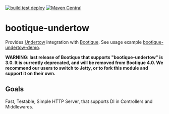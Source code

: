 <!--
  Licensed to ObjectStyle LLC under one
  or more contributor license agreements.  See the NOTICE file
  distributed with this work for additional information
  regarding copyright ownership.  The ObjectStyle LLC licenses
  this file to you under the Apache License, Version 2.0 (the
  "License"); you may not use this file except in compliance
  with the License.  You may obtain a copy of the License at

    http://www.apache.org/licenses/LICENSE-2.0

  Unless required by applicable law or agreed to in writing,
  software distributed under the License is distributed on an
  "AS IS" BASIS, WITHOUT WARRANTIES OR CONDITIONS OF ANY
  KIND, either express or implied.  See the License for the
  specific language governing permissions and limitations
  under the License.
  -->
[![build test deploy](https://github.com/bootique/bootique-undertow/actions/workflows/maven.yml/badge.svg)](https://github.com/bootique/bootique-undertow/actions/workflows/maven.yml)
[![Maven Central](https://img.shields.io/maven-central/v/io.bootique.undertow/bootique-undertow.svg?colorB=brightgreen)](https://search.maven.org/artifact/io.bootique.undertow/bootique-undertow/)

# bootique-undertow

Provides [Undertow](http://undertow.io/) integration with [Bootique](http://bootique.io).
See usage example [bootique-undertow-demo](https://github.com/bootique-examples/bootique-undertow-demo).

**WARNING: last release of Bootique that supports "bootique-undertow" is 3.0. It is currently deprecated, and will be removed from Bootique 4.0. We recommend our users to switch to Jetty, or to fork this module and support it on their own.**

## Goals

Fast, Testable, Simple HTTP Server, that supports DI in Controllers and Middlewares.
